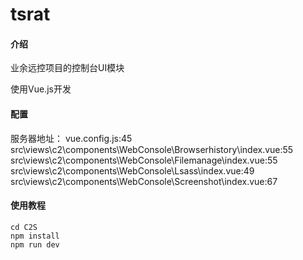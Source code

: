 # tsrat

#### 介绍
业余远控项目的控制台UI模块

使用Vue.js开发

#### 配置
服务器地址：
vue.config.js:45
src\views\c2\components\WebConsole\Browserhistory\index.vue:55
src\views\c2\components\WebConsole\Filemanage\index.vue:55
src\views\c2\components\WebConsole\Lsass\index.vue:49
src\views\c2\components\WebConsole\Screenshot\index.vue:67

#### 使用教程

```
cd C2S
npm install 
npm run dev
```